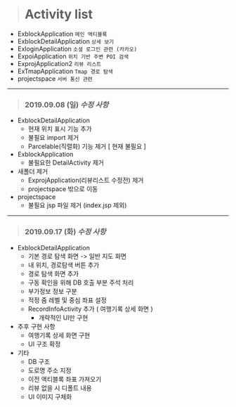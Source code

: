 > # Activity list

- ExblockApplication `메인 액티블록`
- ExblockDetailApplication `상세 보기`
- ExloginApplication `소셜 로그인 관련 (카카오)`
- ExpoiApplication `위치 기반 주변 POI 검색`
- ExprojApplication2 `리뷰 리스트`
- ExTmapApplication `Tmap 경로 탐색`
- projectspace `서버 통신 관련`





---
> ### 2019.09.08 (일) _수정 사항_
- ExblockDetailApplication
  - 현재 위치 표시 기능 추가
  - 불필요 import 제거
  - Parcelable(직렬화) 기능 제거 [ 현재 불필요 ]
- ExblockApplication
  - 불필요한 DetailActivity 제거
- 새폴더 제거
  - ExprojApplication(리뷰리스트 수정전) 제거
  - projectspace 밖으로 이동
- projectspace
  - 불필요 jsp 파일 제거 (index.jsp 제외)



---
> ### 2019.09.17 (화) _수정 사항_
- ExblockDetailApplication
  - 기본 경로 탐색 화면 -> 일반 지도 화면
  - 내 위치, 경로탐색 버튼 추가
  - 경로 탐색 화면 추가
  - 구동 확인을 위해 DB 호출 부분 주석 처리
  - 부가정보 정보 구분
  - 적정 줌 레벨 및 중심 좌표 설정
  - RecordInfoActivity 추가 ( 여행기록 상세 화면 )
    - 개략적인 UI만 구현
- 추후 구현 사항
  - 여행기록 상세 화면 구현
  - UI 구조 확정
- 기타
  - DB 구조
  - 도로명 주소 지정
  - 이전 액티블록 좌표 가져오기
  - 리뷰 없을 시 디폴트 내용
  - UI 이미지 구체화
